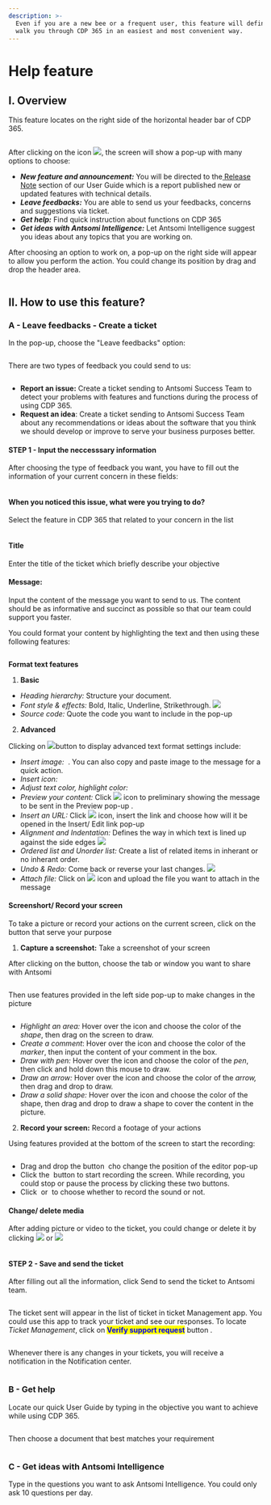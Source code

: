 ```yaml
---
description: >-
  Even if you are a new bee or a frequent user, this feature will definitely
  walk you through CDP 365 in an easiest and most convenient way.
---
```


# Help feature

## I. Overview&#x20;

This feature locates on the right side of the horizontal header bar of CDP 365.

<figure><img src="../.gitbook/assets/image (3819).png" alt=""><figcaption></figcaption></figure>

After clicking on the icon ![](<../.gitbook/assets/image (2008).png>), the screen will show a pop-up with many options to choose:

* _**New feature and announcement:**_ You will be directed to the[ Release Note](../use-cases/release-notes/) section of our User Guide which is a report published new or updated features with technical details.
* _**Leave feedbacks:**_ You are able to send us your feedbacks, concerns and suggestions via ticket.
* _**Get help:**_ Find quick instruction about functions on CDP 365
* _**Get ideas with Antsomi Intelligence:**_ Let Antsomi Intelligence suggest you ideas about any topics that you are working on.

After choosing an option to work on, a pop-up on the right side will appear to allow you perform the action. You could change its position by drag and drop the header area.&#x20;

<figure><img src="https://lh7-rt.googleusercontent.com/docsz/AD_4nXdgfADOgf1wpN9vyGHpuWuG64iu-kkXh7vEupvrGQ6m5HPmneTHONT0Clngkn_7bYGbWCExvUroJkvMioM4sW7MAOGGr7jlUP8VO3VOM1Mmg8xtKhafaUpt5pvLHidEN0Ba1Ho_eQvJo1-E2GusVI7chziL?key=U9KBlLC19V202UM8kvPjdg" alt=""><figcaption></figcaption></figure>

## II. How to use this feature?

### A - Leave feedbacks - Create a ticket

In the pop-up, choose the "Leave feedbacks" option:

<figure><img src="https://lh7-rt.googleusercontent.com/docsz/AD_4nXcDDzv9dBB3H6pktoqkhVK7kFAsK9go90Q7R4NhslDPtGtbYxa2cBfq4ZgaFIiHsMk_j39lX2F2daiEJS2ivv9FYjoTTnQkrTJB_Yu238BFNdqXYhXlmZz3PE6J94RYTZyMsQ4Fyc7suzwsmuwU1GRckS_b?key=U9KBlLC19V202UM8kvPjdg" alt=""><figcaption></figcaption></figure>

There are two types of feedback you could send to us:

<figure><img src="https://lh7-rt.googleusercontent.com/docsz/AD_4nXe94mIksrU3GnFtyusC7ykAnOL1naPpKFV2v6tHmvu94f1zhrmJQcatRwP2nUgfcxDCaFaqzUXVQ1asW1Ow5npz43_u-MmIz8y7RhHx5qbCxjis1QxtDKjlJ0wktqq96eQlUaoSvNeB4vYOksmIY5n2dIaq?key=U9KBlLC19V202UM8kvPjdg" alt=""><figcaption></figcaption></figure>

* **Report an issue:** Create a ticket sending to Antsomi Success Team to detect your problems with features and functions during the process of using CDP 365.
* **Request an idea**: Create a ticket sending to Antsomi Success Team about any recommendations or ideas about the software that you think we should develop or improve to serve your business purposes better.&#x20;

#### STEP 1 - Input the neccesssary information

After choosing the type of feedback you want, you have to fill out the information of your current concern in these fields:

<figure><img src="https://lh7-rt.googleusercontent.com/docsz/AD_4nXc5VtVnrw5ybUDOLEo8zSWwjxN1dyJr-l9xLCsZ8lGATCJ2wUN3v51RM6U248BC0r3Wt6U5nxLmd-UUnrzwhSp2L7piOpNM7kXYo2YFlHzEGxA9hE1OI2vIzIktA5WD7cK-XII_ePeUV7j7CO0sHkR_9FE?key=U9KBlLC19V202UM8kvPjdg" alt=""><figcaption></figcaption></figure>

#### **When you noticed this issue, what were you trying to do?**

Select the feature in CDP 365 that related to your concern in the list

<figure><img src="https://lh7-rt.googleusercontent.com/docsz/AD_4nXd7g2tAzQ2pcM2WqF9e0qSfws3XsGMrUND9Lo_qG83Kzcr7B0LKK5Ro5zMfOQfEw4qrvWGj-rpQgjY8O-7pVO6uZeazfsch-dElYolsJAtXLBXytRB8hIPde6i_0sJGg8tu6Cpkug8_4ICxMYI2Vym4bULK?key=U9KBlLC19V202UM8kvPjdg" alt=""><figcaption></figcaption></figure>

#### **Title**

Enter the title of the ticket which briefly describe your objective

#### **Message:**&#x20;

Input the content of the message you want to send to us. The content should be as informative and succinct as possible so that our team could support you faster.&#x20;

You could format your content by highlighting the text and then using these following features:

<figure><img src="https://lh7-rt.googleusercontent.com/docsz/AD_4nXesNNV6kDOXA7C2RmfWWZErHWEQ_xjyh0J5fcDMj5H8lgT1bHCND-y_75yoBnO-jcEkM3Yl0o-gruqONRSupFQvuaSJ3_hTg6wqz4D4jBoWsk4pS8kkjOZGYQkS4XfEy0BkfMmeKUgGHWJd2cByPYm9cA-1?key=U9KBlLC19V202UM8kvPjdg" alt=""><figcaption></figcaption></figure>

**Format text features**&#x20;

1. **Basic**

* _Heading hierarchy:_ Structure your document.  <img src="../.gitbook/assets/image (2024).png" alt="" data-size="line">
* _Font style & effects:_ Bold, Italic, Underline, Strikethrough. ![](<../.gitbook/assets/image (1864).png>)
* _Source code:_ Quote the code you want to include in the pop-up <img src="../.gitbook/assets/image (2380).png" alt="" data-size="line">

2. **Advanced**

Clicking on ![](<../.gitbook/assets/image (2003).png>)button to display advanced text format settings include:

* _Insert image:_ <img src="../.gitbook/assets/image (2021).png" alt="" data-size="line"> . You can also copy and paste image to the message for a quick action.
* _Insert icon:_ <img src="../.gitbook/assets/image (2381).png" alt="" data-size="line">
* _Adjust text color, highlight color:_ <img src="../.gitbook/assets/image (2047).png" alt="" data-size="line">
* _Preview your content:_ Click ![](<../.gitbook/assets/image (2005).png>) icon to preliminary showing the message to be sent in the Preview pop-up <img src="../.gitbook/assets/image (2004).png" alt="" data-size="line">.&#x20;
* _Insert an URL:_ Click ![](<../.gitbook/assets/image (2387).png>) icon, insert the link and choose how will it be opened in the Insert/ Edit link pop-up <img src="../.gitbook/assets/image (1865).png" alt="" data-size="line">
* _Alignment and Indentation:_ Defines the way in which text is lined up against the side edges ![](<../.gitbook/assets/image (2033).png>)
* _Ordered list and Unorder list:_ Create a list of related items in inherant or no inherant order. <img src="../.gitbook/assets/image (2031).png" alt="" data-size="line">
* _Undo & Redo:_ Come back or reverse your last changes. ![](<../.gitbook/assets/image (448).png>)
* _Attach file:_ Click on ![](<../.gitbook/assets/image (2009).png>) icon and upload the file you want to attach in the message

#### Screenshort/ Record your screen

To take a picture or record your actions on the current screen, click on the button that serve your purpose

1. **Capture a screenshot:** Take a screenshot of your screen

After clicking on the button, choose the tab or window you want to share with Antsomi

<figure><img src="https://lh7-rt.googleusercontent.com/docsz/AD_4nXcvoRMyVd52VAYdLlT3J8xo92s3MFeaNAmCU9g4Uzkee56q31UHWRr1SvK3l7XIwSCnt8YgImqnf42ozMGvEGt520tRrdBUWHVTXkJmjtEPu08Svd4hf2TJAc2cjw9_8Sfrchdjo8gZ4ZJ_yIGCnEUc5SN4?key=U9KBlLC19V202UM8kvPjdg" alt=""><figcaption></figcaption></figure>

Then use features provided in the left side pop-up to make changes in the picture

<figure><img src="https://lh7-rt.googleusercontent.com/docsz/AD_4nXfurwJyHwYZkeRV8r8ddGxh4-cJbUL1oI33A957Ecb5L5F9xIxeDPjdazSIKny-pu0Ia6kae2usq16D9fdBvMUw7DHvkgKbVCKY4RjY6Wjare3gfUvIQMQKzZNfGRDa0NmKFUjwSQGtQvLR1ir3aGASxENW?key=U9KBlLC19V202UM8kvPjdg" alt=""><figcaption></figcaption></figure>

* _Highlight an area:_ Hover over the icon and choose the color of the _shape_, then drag on the screen to draw. <img src="../.gitbook/assets/image (2664).png" alt="" data-size="line">
* _Create a comment_: Hover over the icon and choose the color of the _marker_, then input the content of your comment in the box. <img src="../.gitbook/assets/image (2665).png" alt="" data-size="line">
* _Draw with pen:_ Hover over the icon and choose the color of the _pen_, then click and hold down this mouse to draw. <img src="../.gitbook/assets/image (2666).png" alt="" data-size="line">
* _Draw an arrow:_ Hover over the icon and choose the color of the _arrow,_ then drag and drop to draw. <img src="../.gitbook/assets/image (2667).png" alt="" data-size="line">
* _Draw a solid shape:_ Hover over the icon and choose the color of the shape, then drag and drop to draw a shape to cover the content in the picture. <img src="../.gitbook/assets/image (2668).png" alt="" data-size="line">

2. **Record your screen:** Record a footage of your actions

Using features provided at the bottom of the screen to start the recording:

<figure><img src="https://lh7-rt.googleusercontent.com/docsz/AD_4nXd28m5Dlj2YS3TmlEo3mevBbRSptb2hCNfQSWzE5z-grqAD5BVMxy0jfMWgophN6LeHiVM93BIikykQmytaRaDWBZhioNB7nxrpZo_6wUDCuy5egCnktrWlwqpYITlytavpeajvJU7WmoWZ56ZFkcnLS-Wf?key=U9KBlLC19V202UM8kvPjdg" alt=""><figcaption></figcaption></figure>

* Drag and drop the button <img src="../.gitbook/assets/image (1583).png" alt="" data-size="line"> cho change the position of the editor pop-up
* Click the <img src="../.gitbook/assets/image (1557).png" alt="" data-size="line"> button to start recording the screen. While recording, you could stop or pause the process by clicking these two buttons. <img src="../.gitbook/assets/image (1597).png" alt="" data-size="line">
* Click <img src="../.gitbook/assets/image (1573).png" alt="" data-size="line"> or <img src="../.gitbook/assets/image (1586).png" alt="" data-size="line"> to choose whether to record the sound or not.

#### Change/ delete media

After adding picture or video to the ticket, you could change or delete it by clicking ![](<../.gitbook/assets/image (1555).png>) or ![](<../.gitbook/assets/image (1603).png>)

<figure><img src="../.gitbook/assets/image (3843).png" alt=""><figcaption></figcaption></figure>

#### STEP 2 - Save and send the ticket

After filling out all the information, click Send to send the ticket to Antsomi team.

<figure><img src="https://lh7-rt.googleusercontent.com/docsz/AD_4nXe7U_oWYZkTgrYi0MUcH-tpIFCNai4_uLLyfldViViPPzW8o-Ud83eK5ZVhrJZZcGojYV3PB4yDL18cy9xbWw8DNLCRjt7oL6iB0VgBpAQgvu_Jf0-HtHsNWb9sM2w4UQcODIEEd8k9DKnHYsXd4zN8hJWX?key=U9KBlLC19V202UM8kvPjdg" alt=""><figcaption></figcaption></figure>

The ticket sent will appear in the list of ticket in ticket Management app. You could use this app to track your ticket and see our responses. To locate _Ticket Management_, click on <mark style="color:blue;">**Verify support request**</mark> button <img src="../.gitbook/assets/image (418).png" alt="" data-size="line">.

<figure><img src="https://lh7-rt.googleusercontent.com/docsz/AD_4nXcH9ShPsC5RTiKOTsYi775AlJvvgtqBE3Xol1ahWNY0URpzW7rjAuWJlQP6wW5NpTTCIya23gEJzzy2sbnvLohnxIo-VKh2LpXjQNFRtKjALBik5D0suRYhTmJ9FMMmTWpALLbM68uQL-FYPgydng25b4I0?key=U9KBlLC19V202UM8kvPjdg" alt=""><figcaption></figcaption></figure>

Whenever there is any changes in your tickets, you will receive a notification in the Notification center.

<figure><img src="https://lh7-rt.googleusercontent.com/docsz/AD_4nXfJLpowZt-5UfZbXDm34hWadLwew6VKGpvd2K1V9hbLtcUahJ11ONA0cBRgy9mpe49Cy3h2Nj1gHDAW9oWaER09v_7gfqcM41uW4yBfvpl5MaVg_9ApviWut-l4AXIM-JXjFDPbZRzHduIWRcbL-a9H1GE1?key=U9KBlLC19V202UM8kvPjdg" alt=""><figcaption></figcaption></figure>

### B - Get help

Locate our quick User Guide by typing in the objective you want to achieve while using CDP 365.

<figure><img src="https://lh7-rt.googleusercontent.com/docsz/AD_4nXdYlTjlIZrCLSP0yIjVcwPNXQZNBG-1UZ4YbPcHmuO8sus_MmIk9dd8VgxHu3FDLcSN4hY-YQcN1WH9BE6wy-jiDElwEJcORsL22wV_eLqpQDOhTP9cJQN44pt52hDXfDeKKlYuyWa2il_sIHDoWmFLTyo?key=U9KBlLC19V202UM8kvPjdg" alt=""><figcaption></figcaption></figure>

Then choose a document that best matches your requirement

<figure><img src="https://lh7-rt.googleusercontent.com/docsz/AD_4nXd_Q0scSGPUboRRsMDFStJVCVfxONOlCJph8Fj_1HBQSCaHUcPin_8jIHDiZtaXQcZBTluWPHFQPVBiS0P_-g566wuLrsyChpphpUkSXVVTiYiVgWPeqgfnQDOIUVghdmQ6JbNWTAv-n-z-Wnqf6hFM9lKt?key=U9KBlLC19V202UM8kvPjdg" alt=""><figcaption></figcaption></figure>

### C - Get ideas with Antsomi Intelligence

Type in the questions you want to ask Antsomi Intelligence. You could only ask 10 questions per day.

<figure><img src="../.gitbook/assets/image (3844).png" alt=""><figcaption></figcaption></figure>
